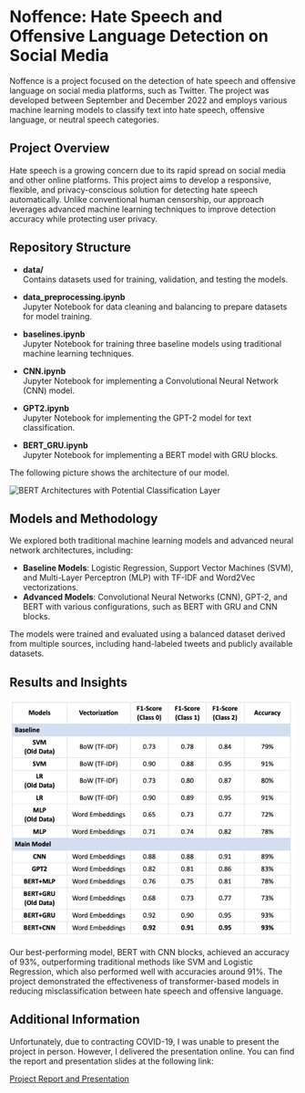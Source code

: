 # Noffence: Hate Speech and Offensive Language Detection on Social Media

Noffence is a project focused on the detection of hate speech and offensive language on social media platforms, such as Twitter. The project was developed between September and December 2022 and employs various machine learning models to classify text into hate speech, offensive language, or neutral speech categories.

## Project Overview

Hate speech is a growing concern due to its rapid spread on social media and other online platforms. This project aims to develop a responsive, flexible, and privacy-conscious solution for detecting hate speech automatically. Unlike conventional human censorship, our approach leverages advanced machine learning techniques to improve detection accuracy while protecting user privacy.

## Repository Structure

- **data/**  
  Contains datasets used for training, validation, and testing the models.

- **data_preprocessing.ipynb**  
  Jupyter Notebook for data cleaning and balancing to prepare datasets for model training.

- **baselines.ipynb**  
  Jupyter Notebook for training three baseline models using traditional machine learning techniques.

- **CNN.ipynb**  
  Jupyter Notebook for implementing a Convolutional Neural Network (CNN) model.

- **GPT2.ipynb**  
  Jupyter Notebook for implementing the GPT-2 model for text classification.


- **BERT_GRU.ipynb**  
  Jupyter Notebook for implementing a BERT model with GRU blocks.

 The following picture shows the architecture of our model. 

![BERT Architectures with Potential Classification Layer ](bert_gru.jpg)

## Models and Methodology

We explored both traditional machine learning models and advanced neural network architectures, including:

- **Baseline Models**: Logistic Regression, Support Vector Machines (SVM), and Multi-Layer Perceptron (MLP) with TF-IDF and Word2Vec vectorizations.
- **Advanced Models**: Convolutional Neural Networks (CNN), GPT-2, and BERT with various configurations, such as BERT with GRU and CNN blocks.

The models were trained and evaluated using a balanced dataset derived from multiple sources, including hand-labeled tweets and publicly available datasets.

## Results and Insights

![Model Performance Comparison](images/model_performance.jpg)

Our best-performing model, BERT with CNN blocks, achieved an accuracy of 93%, outperforming traditional methods like SVM and Logistic Regression, which also performed well with accuracies around 91%. The project demonstrated the effectiveness of transformer-based models in reducing misclassification between hate speech and offensive language.

## Additional Information

Unfortunately, due to contracting COVID-19, I was unable to present the project in person. However, I delivered the presentation online. You can find the report and presentation slides at the following link:

[Project Report and Presentation](https://www.eecg.utoronto.ca/~jayar/ece1786.2022/noffence.html)